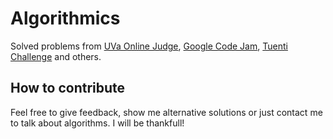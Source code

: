 # Algorithmics
Solved problems from [UVa Online Judge](http://uva.onlinejudge.org/), 
[Google Code Jam](https://code.google.com/codejam), [Tuenti Challenge](https://contest.tuenti.net/) and others.

## How to contribute
Feel free to give feedback, show me alternative solutions or just contact me to talk about algorithms. I will be thankfull!
